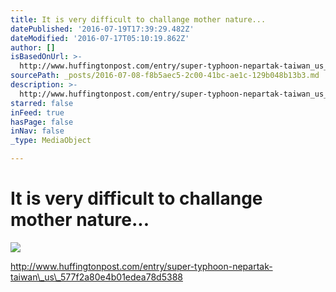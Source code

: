 ```yaml
---
title: It is very difficult to challange mother nature...
datePublished: '2016-07-19T17:39:29.482Z'
dateModified: '2016-07-17T05:10:19.862Z'
author: []
isBasedOnUrl: >-
  http://www.huffingtonpost.com/entry/super-typhoon-nepartak-taiwan_us_577f2a80e4b01edea78d5388
sourcePath: _posts/2016-07-08-f8b5aec5-2c00-41bc-ae1c-129b048b13b3.md
description: >-
  http://www.huffingtonpost.com/entry/super-typhoon-nepartak-taiwan_us_577f2a80e4b01edea78d5388
starred: false
inFeed: true
hasPage: false
inNav: false
_type: MediaObject

---
```

# It is very difficult to challange mother nature...
![](https://the-grid-user-content.s3-us-west-2.amazonaws.com/960357e7-5614-478b-9019-e02b83383d09.jpg)

http://www.huffingtonpost.com/entry/super-typhoon-nepartak-taiwan\_us\_577f2a80e4b01edea78d5388
